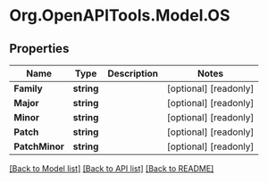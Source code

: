 # Org.OpenAPITools.Model.OS
## Properties

Name | Type | Description | Notes
------------ | ------------- | ------------- | -------------
**Family** | **string** |  | [optional] [readonly] 
**Major** | **string** |  | [optional] [readonly] 
**Minor** | **string** |  | [optional] [readonly] 
**Patch** | **string** |  | [optional] [readonly] 
**PatchMinor** | **string** |  | [optional] [readonly] 

[[Back to Model list]](../README.md#documentation-for-models) [[Back to API list]](../README.md#documentation-for-api-endpoints) [[Back to README]](../README.md)

